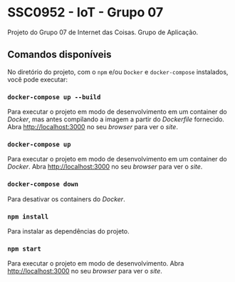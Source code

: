 # SSC0952 - IoT - Grupo 07

Projeto do Grupo 07 de Internet das Coisas. Grupo de Aplicação.

## Comandos disponíveis

No diretório do projeto, com o `npm` e/ou `Docker` e `docker-compose` instalados, você pode executar:

### `docker-compose up --build`

Para executar o projeto em modo de desenvolvimento em um container do *Docker*, mas antes compilando a imagem a partir do *Dockerfile* fornecido. Abra [http://localhost:3000](http://localhost:3000) no seu *browser* para ver o *site*.

### `docker-compose up`

Para executar o projeto em modo de desenvolvimento em um container do *Docker*. Abra [http://localhost:3000](http://localhost:3000) no seu *browser* para ver o *site*.

### `docker-compose down`

Para desativar os containers do *Docker*.

### `npm install`

Para instalar as dependências do projeto.

### `npm start`

Para executar o projeto em modo de desenvolvimento. Abra [http://localhost:3000](http://localhost:3000) no seu *browser* para ver o *site*.
